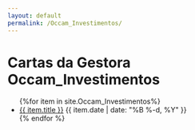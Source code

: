 ```yaml
---
layout: default
permalink: /Occam_Investimentos/
---
```


<h1>Cartas da Gestora Occam_Investimentos</h1>
<ul>
{%for item in site.Occam_Investimentos%}
  <li>
<a href="{{ site.baseurl }}{{ item.url }}">{{ item.title }}</a>
<span>{{ item.date | date: "%B %-d, %Y" }}</span>
  </li>
    {% endfor %}
</ul>

